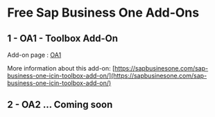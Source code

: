 # Free Sap Business One Add-Ons
## 1 - OA1 - Toolbox Add-On

Add-on page : [OA1](https://github.com/ozeraydin57/Sapb1.Add-On/tree/main/OA1)
 
More information about this add-on: [https://sapbusinesone.com/sap-business-one-icin-toolbox-add-on/](https://sapbusinesone.com/sap-business-one-icin-toolbox-add-on/) 

## 2 - OA2 ... Coming soon
